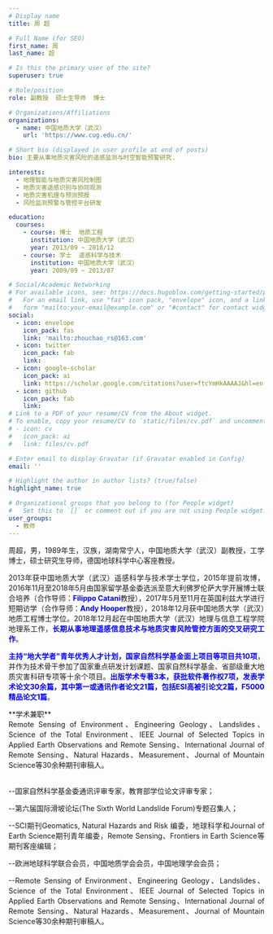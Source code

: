 ```yaml
---
# Display name
title: 周 超

# Full Name (for SEO)
first_name: 周
last_name: 超

# Is this the primary user of the site?
superuser: true

# Role/position
role: 副教授  硕士生导师  博士

# Organizations/Affiliations
organizations:
  - name: 中国地质大学（武汉）
    url: 'https://www.cug.edu.cn/'

# Short bio (displayed in user profile at end of posts)
bio: 主要从事地质灾害风险的遥感监测与时空智能预警研究.

interests:
  - 地理智能与地质灾害风险制图
  - 地质灾害遥感识别与协同观测
  - 地质灾害机理与预测预报
  - 风险监测预警与管控平台研发

education:
  courses:
    - course: 博士  地质工程
      institution: 中国地质大学（武汉）
      year: 2013/09 ~ 2018/12
    - course: 学士  遥感科学与技术
      institution: 中国地质大学（武汉）
      year: 2009/09 ~ 2013/07

# Social/Academic Networking
# For available icons, see: https://docs.hugoblox.com/getting-started/page-builder/#icons
#   For an email link, use "fas" icon pack, "envelope" icon, and a link in the
#   form "mailto:your-email@example.com" or "#contact" for contact widget.
social:
  - icon: envelope
    icon_pack: fas
    link: 'mailto:zhouchao_rs@163.com'
  - icon: twitter
    icon_pack: fab
    link: 
  - icon: google-scholar
    icon_pack: ai
    link: https://scholar.google.com/citations?user=ftcYmHkAAAAJ&hl=en
  - icon: github
    icon_pack: fab
    link: 
# Link to a PDF of your resume/CV from the About widget.
# To enable, copy your resume/CV to `static/files/cv.pdf` and uncomment the lines below.
# - icon: cv
#   icon_pack: ai
#   link: files/cv.pdf

# Enter email to display Gravatar (if Gravatar enabled in Config)
email: ''

# Highlight the author in author lists? (true/false)
highlight_name: true

# Organizational groups that you belong to (for People widget)
#   Set this to `[]` or comment out if you are not using People widget.
user_groups:
  - 教师
---
```

<p style="text-align:justify;">周超，男，1989年生，汉族，湖南常宁人，中国地质大学（武汉）副教授，工学博士，硕士研究生导师，德国地球科学中心客座教授。</p>
<p style="text-align:justify;">2013年获中国地质大学（武汉）遥感科学与技术学士学位，2015年提前攻博，2016年11月至2018年5月由国家留学基金委选派至意大利佛罗伦萨大学开展博士联合培养（合作导师：<span style="color:blue; font-weight:bold;">Filippo Catani</span>教授），2017年5月至11月在英国利兹大学进行短期访学（合作导师：<span style="color:blue; font-weight:bold;">Andy Hooper</span>教授），2018年12月获中国地质大学（武汉）地质工程博士学位。2018年12月起在中国地质大学（武汉）地理与信息工程学院地理系工作，<span style="color:blue; font-weight:bold;">长期从事地理遥感信息技术与地质灾害风险管控方面的交叉研究工作</span>。</p>
<p style="text-align:justify;"><span style="color:blue; font-weight:bold;">主持“地大学者”青年优秀人才计划，国家自然科学基金面上项目等项目共10项</span>，并作为技术骨干参加了国家重点研发计划课题、国家自然科学基金、省部级重大地质灾害科研专项等十余个项目。<span style="color:blue; font-weight:bold;">出版学术专著3本，获批软件著作权7项，发表学术论文30余篇，其中第一或通讯作者论文21篇，包括ESI高被引论文2篇，F5000精品论文1篇</span>。</p>
**学术兼职**</br>
<div style="text-align: justify;">Remote Sensing of Environment、Engineering Geology、Landslides、Science of the Total Environment、IEEE Journal of Selected Topics in Applied Earth Observations and Remote Sensing、International Journal of Remote Sensing、Natural Hazards、Measurement、Journal of Mountain Science等30余种期刊审稿人。</div></br>


<p style="text-align:justify;">--国家自然科学基金委通讯评审专家，教育部学位论文评审专家；</p>
<p style="text-align:justify;">--第六届国际滑坡论坛(The Sixth World Landslide Forum)专题召集人；</p>
<p style="text-align:justify;">--SCI期刊Geomatics, Natural Hazards and Risk 编委，地球科学和Journal of Earth Science期刊青年编委，Remote Sensing、Frontiers in Earth Science等期刊客座编辑；</p>
<p style="text-align:justify;">--欧洲地球科学联合会员，中国地质学会会员，中国地理学会会员；</p>
<p style="text-align:justify;">--Remote Sensing of Environment、Engineering Geology、Landslides、Science of the Total Environment、IEEE Journal of Selected Topics in Applied Earth Observations and Remote Sensing、International Journal of Remote Sensing、Natural Hazards、Measurement、Journal of Mountain Science等30余种期刊审稿人。</p>



